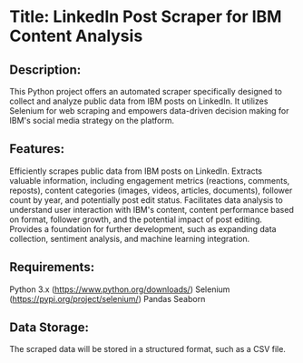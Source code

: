 # Title: LinkedIn Post Scraper for IBM Content Analysis

## Description:

This Python project offers an automated scraper specifically designed to collect and analyze public data from IBM posts on LinkedIn. It utilizes Selenium for web scraping and empowers data-driven decision making for IBM's social media strategy on the platform.

## Features:

Efficiently scrapes public data from IBM posts on LinkedIn.
Extracts valuable information, including engagement metrics (reactions, comments, reposts), content categories (images, videos, articles, documents), follower count by year, and potentially post edit status.
Facilitates data analysis to understand user interaction with IBM's content, content performance based on format, follower growth, and the potential impact of post editing.
Provides a foundation for further development, such as expanding data collection, sentiment analysis, and machine learning integration.

## Requirements:

Python 3.x (https://www.python.org/downloads/)
Selenium (https://pypi.org/project/selenium/)
Pandas
Seaborn


## Data Storage:

The scraped data will be stored in a structured format, such as a CSV file.
